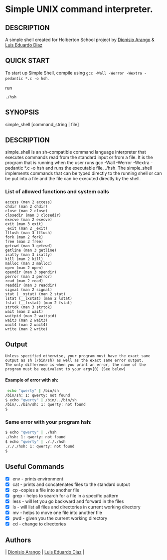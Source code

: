 # Simple UNIX command interpreter.
## DESCRIPTION
A simple shell created for Holberton School project by [Dionisio Arango](https://github.com/Dioni1195?tab=repositories) & [Luis Eduardo Diaz](https://github.com/luiseduardiazc?tab=repositories) 

## QUICK START
To start up Simple Shell, compile using `gcc -Wall -Werror -Wextra -pedantic *.c -o hsh`.

run
```
./hsh
```
## SYNOPSIS
simple_shell [command_string | file]

## DESCRIPTION
simple_shell is an sh-compatible command language interpreter that executes commands read from the standard input or from a file.
It is the program that is running when the user runs gcc -Wall -Werror -Wextra -pedantic *.c -o hsh and runs the executable file, ./hsh. The simple_shell implements commands that can be typed directly to the running shell or can be put into a file and the file can be executed directly by the shell.
### List of allowed functions and system calls

    access (man 2 access)
    chdir (man 2 chdir)
    close (man 2 close)
    closedir (man 3 closedir)
    execve (man 2 execve)
    exit (man 3 exit)
    _exit (man 2 _exit)
    fflush (man 3 fflush)
    fork (man 2 fork)
    free (man 3 free)
    getcwd (man 3 getcwd)
    getline (man 3 getline)
    isatty (man 3 isatty)
    kill (man 2 kill)
    malloc (man 3 malloc)
    open (man 2 open)
    opendir (man 3 opendir)
    perror (man 3 perror)
    read (man 2 read)
    readdir (man 3 readdir)
    signal (man 2 signal)
    stat (__xstat) (man 2 stat)
    lstat (__lxstat) (man 2 lstat)
    fstat (__fxstat) (man 2 fstat)
    strtok (man 3 strtok)
    wait (man 2 wait)
    waitpid (man 2 waitpid)
    wait3 (man 2 wait3)
    wait4 (man 2 wait4)
    write (man 2 write)

## Output
    Unless specified otherwise, your program must have the exact same output as sh (/bin/sh) as well as the exact same error output.
    The only difference is when you print an error, the name of the program must be equivalent to your argv[0] (See below)
#### Example of error with sh:
```sh
 echo "qwerty" | /bin/sh
/bin/sh: 1: qwerty: not found
$ echo "qwerty" | /bin/../bin/sh
/bin/../bin/sh: 1: qwerty: not found
$
```

### Same error with your program hsh:
```sh
$ echo "qwerty" | ./hsh
./hsh: 1: qwerty: not found
$ echo "qwerty" | ./././hsh
./././hsh: 1: qwerty: not found
$
```

## Useful Commands

  - [x] env - prints environment      
  - [x] cat - prints and concatenates files to the standard output
  - [x] cp -copies a file into another file
  - [x] grep - helps to search for a file in a specific pattern
  - [x] less - will let you go backward and forward in the files
  - [x] ls - will list all files and directories in current working directory
  - [x] mv - helps to move one file into another file
  - [x] pwd - given you the current working directory
  - [x] cd - change to directories

 ## Authors
| [Dionisio Arango](https://github.com/Dioni1195?tab=repositories) | [Luis Eduardo Diaz](https://github.com/luiseduardiazc?tab=repositories) |

